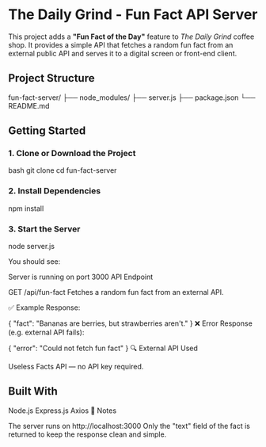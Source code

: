 # The Daily Grind - Fun Fact API Server

This project adds a **"Fun Fact of the Day"** feature to *The Daily Grind* coffee shop. It provides a simple API that fetches a random fun fact from an external public API and serves it to a digital screen or front-end client.

##  Project Structure
fun-fact-server/
├── node_modules/
├── server.js
├── package.json
└── README.md

## Getting Started

### 1. Clone or Download the Project

bash
git clone <repository-url>
cd fun-fact-server

### 2. Install Dependencies
npm install

### 3. Start the Server
node server.js

You should see:

Server is running on port 3000
API Endpoint

GET /api/fun-fact
Fetches a random fun fact from an external API.

✅ Example Response:

{
  "fact": "Bananas are berries, but strawberries aren't."
}
❌ Error Response (e.g. external API fails):

{
  "error": "Could not fetch fun fact"
}
🔍 External API Used

Useless Facts API — no API key required.

## Built With

Node.js
Express.js
Axios
📌 Notes

The server runs on http://localhost:3000
Only the "text" field of the fact is returned to keep the response clean and simple.
